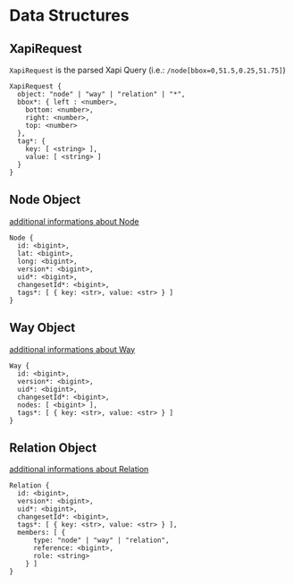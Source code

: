 Data Structures
===============

XapiRequest
--------------

`XapiRequest` is the parsed Xapi Query (i.e.: `/node[bbox=0,51.5,0.25,51.75]`)

    XapiRequest {
      object: "node" | "way" | "relation" | "*",
      bbox*: { left : <number>,
        bottom: <number>,
        right: <number>,
        top: <number>
      },
      tag*: {
        key: [ <string> ],
        value: [ <string> ]
      }
    }

Node Object
-----------

[additional informations about Node](http://wiki.openstreetmap.org/wiki/Node)

    Node {
      id: <bigint>,
      lat: <bigint>,
      long: <bigint>,
      version*: <bigint>,
      uid*: <bigint>,
      changesetId*: <bigint>,
      tags*: [ { key: <str>, value: <str> } ]
    }

Way Object
----------

[additional informations about Way](http://wiki.openstreetmap.org/wiki/Ways)

    Way {
      id: <bigint>,
      version*: <bigint>,
      uid*: <bigint>,
      changesetId*: <bigint>,
      nodes: [ <bigint> ],
      tags*: [ { key: <str>, value: <str> } ]
    }

Relation Object
---------------

[additional informations about Relation](http://wiki.openstreetmap.org/wiki/Relations)

    Relation {
      id: <bigint>,
      version*: <bigint>,
      uid*: <bigint>,
      changesetId*: <bigint>,
      tags*: [ { key: <str>, value: <str> } ],
      members: [ { 
          type: "node" | "way" | "relation",
          reference: <bigint>,
          role: <string>
        } ]
    }

